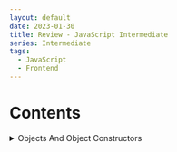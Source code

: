 ```yaml
---
layout: default
date: 2023-01-30
title: Review - JavaScript Intermediate
series: Intermediate
tags:
  - JavaScript
  - Frontend
---
```

# Contents
<details>
  <summary>Objects And Object Constructors</summary>

<details>
  <summary></summary>


</details>

</details>


















 